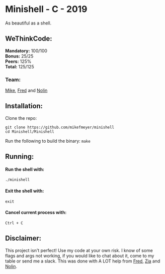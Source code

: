 # Minishell - C - 2019  
As beautiful as a shell.  

## WeThinkCode:

**Mandatory:** 100/100  
**Bonus:** 25/25  
**Peers:** 125%   
**Total:** 125/125

### Team:  
[Mike](https://github.com/MikeFMeyer), [Fred](https://github.com/FWMoor) and [Nolin](https://github.com/nreddystudent)    

## Installation:  
  
Clone the repo:  
  
```
git clone https://github.com/mikefmeyer/minishell  
cd Minishell/Minishell
```  
Run the following to build the binary: ```make```  
  
## Running:  

#### Run the shell with:  
```./minishell```  

#### Exit the shell with:  
```exit```  
  
#### Cancel current process with:  
```Ctrl + C```  

## Disclaimer:  
This project isn't perfect! Use my code at your own risk. I know of some flags and args not working, if you would like to chat about it, come to my table or send me a slack. This was done with A LOT help from [Fred](https://github.com/FWMoor), [Zia](https://github.com/ziadhorat) and [Nolin](https://github.com/nreddystudent).
